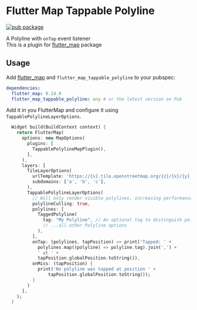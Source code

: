 # Flutter Map Tappable Polyline

[![pub package](https://img.shields.io/pub/v/flutter_map_tappable_polyline.svg)](https://pub.dartlang.org/packages/flutter_map_tappable_polyline)

A Polyline with `onTap` event listener  
This is a plugin for [flutter_map](https://github.com/johnpryan/flutter_map) package

## Usage

Add [flutter_map](https://github.com/johnpryan/flutter_map) and `flutter_map_tappable_polyline` to your pubspec:

```yaml
dependencies:
  flutter_map: 0.14.0
  flutter_map_tappable_polyline: any # or the latest version on Pub
```

Add it in you FlutterMap and configure it using `TappablePolylineLayerOptions`.

```dart
  Widget build(BuildContext context) {
    return FlutterMap(
      options: new MapOptions(
        plugins: [
          TappablePolylineMapPlugin(),
        ],
      ),
      layers: [
        TileLayerOptions(
          urlTemplate: 'https://{s}.tile.openstreetmap.org/{z}/{x}/{y}.png',
          subdomains: ['a', 'b', 'c'],
        ),
        TappablePolylineLayerOptions(
          // Will only render visible polylines, increasing performance
          polylineCulling: true,
          polylines: [
            TaggedPolyline(
              tag: "My Polyline", // An optional tag to distinguish polylines in callback
              // ...all other Polyline options
            ),
          ],
          onTap: (polylines, tapPosition) => print('Tapped: ' +
            polylines.map((polyline) => polyline.tag).join(',') +
            ' at ' +
            tapPosition.globalPosition.toString()),
          onMiss: (tapPosition) {
            print('No polyline was tapped at position ' +
                tapPosition.globalPosition.toString());
          }
        )
      ],
    );
  }
```
